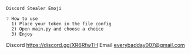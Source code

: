 ```````````````````````````````````````````````
Discord Stealer Emoji

❔ How to use
  1) Place your token in the file config
  2) Open main.py and choose a choice
  3) Enjoy

```````````````````````````````````````````````

Discord https://discord.gg/XR6RfwTH
Email     everybadday007@gmail.com
